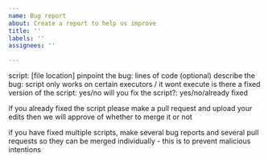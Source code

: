 ```yaml
---
name: Bug report
about: Create a report to help us improve
title: ''
labels: ''
assignees: ''

---
```


script: [file location]
pinpoint the bug: lines of code (optional)
describe the bug: script only works on certain executors / it wont execute
is there a fixed version of the script: yes/no
will you fix the script?: yes/no/already fixed

if you already fixed the script please make a pull request and upload your edits
then we will approve of whether to merge it or not

if you have fixed multiple scripts, make several bug reports and several pull requests so they can be merged individually - this is to prevent malicious intentions
